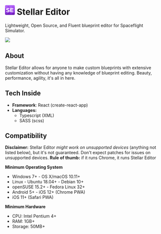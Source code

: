 # ![](./public/favicon-32x32.png) Stellar Editor

Lightweight, Open Source, and Fluent blueprint editor for Spaceflight Simulator.

![](https://i.imgur.com/nWJzRLA.png)

## About

Stellar Editor allows for anyone to make custom blueprints with extensive customization without having any knowledge of blueprint editing. Beauty, performance, agility, it's all in here.

## Tech Inside

- **Framework**: React (create-react-app)
- **Languages:**
  - Typescript (XML)
  - SASS (scss)

## Compatibility

**Disclaimer:** Stellar Editor _might work on unsupported devices_ (anything not listed below), but it's not guaranteed. Don't expect patches for issues on unsupported devices.
**Rule of thumb:** if it runs Chrome, it runs Stellar Editor

**Minimum Operating System**

- Windows 7+ - OS X/macOS 10.11+
- Linux - Ubuntu 18.04+ - Debian 10+
- openSUSE 15.2+ - Fedora Linux 32+
- Android 5+ - iOS 12+ (Chrome PWA)
- iOS 11+ (Safari PWA)

**Minimum Hardware**

- CPU: Intel Pentium 4+
- RAM: 1GB+
- Storage: 50MB+
